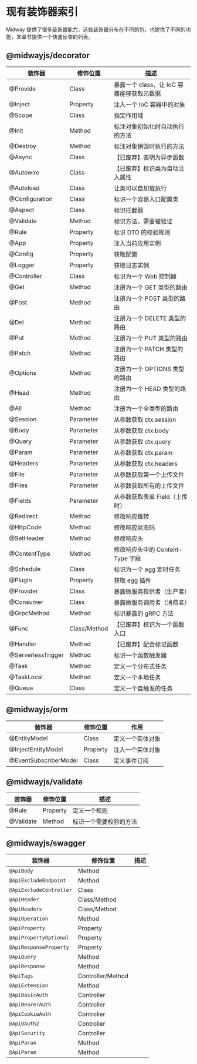 # 现有装饰器索引

Midway 提供了很多装饰器能力，这些装饰器分布在不同的包，也提供了不同的功能，本章节提供一个快速反查的列表。

## @midwayjs/decorator

| 装饰器             | 修饰位置     | 描述                                      |
| ------------------ | ------------ | ----------------------------------------- |
| @Provide           | Class        | 暴露一个 class，让 IoC 容器能够获取元数据 |
| @Inject            | Property     | 注入一个 IoC 容器中的对象                 |
| @Scope             | Class        | 指定作用域                                |
| @Init              | Method       | 标注对象初始化时自动执行的方法            |
| @Destroy           | Method       | 标注对象销毁时执行的方法                  |
| @Async             | Class        | 【已废弃】表明为异步函数                  |
| @Autowire          | Class        | 【已废弃】标识类为自动注入属性            |
| @Autoload          | Class        | 让类可以自加载执行                        |
| @Configuration     | Class        | 标识一个容器入口配置类                    |
| @Aspect            | Class        | 标识拦截器                                |
| @Validate          | Method       | 标识方法，需要被验证                      |
| @Rule              | Property     | 标识 DTO 的校验规则                       |
| @App               | Property     | 注入当前应用实例                          |
| @Config            | Property     | 获取配置                                  |
| @Logger            | Property     | 获取日志实例                              |
| @Controller        | Class        | 标识为一个 Web 控制器                     |
| @Get               | Method       | 注册为一个 GET 类型的路由                 |
| @Post              | Method       | 注册为一个 POST 类型的路由                |
| @Del               | Method       | 注册为一个 DELETE 类型的路由              |
| @Put               | Method       | 注册为一个 PUT 类型的路由                 |
| @Patch             | Method       | 注册为一个 PATCH 类型的路由               |
| @Options           | Method       | 注册为一个 OPTIONS 类型的路由             |
| @Head              | Method       | 注册为一个 HEAD 类型的路由                |
| @All               | Method       | 注册为一个全类型的路由                    |
| @Session           | Parameter    | 从参数获取 ctx.session                    |
| @Body              | Parameter    | 从参数获取 ctx.body                       |
| @Query             | Parameter    | 从参数获取 ctx.query                      |
| @Param             | Parameter    | 从参数获取 ctx.param                      |
| @Headers           | Parameter    | 从参数获取 ctx.headers                    |
| @File              | Parameter    | 从参数获取第一个上传文件                  |
| @Files             | Parameter    | 从参数获取所有的上传文件                  |
| @Fields            | Parameter    | 从参数获取表单 Field（上传时）            |
| @Redirect          | Method       | 修改响应跳转                              |
| @HttpCode          | Method       | 修改响应状态码                            |
| @SetHeader         | Method       | 修改响应头                                |
| @ContentType       | Method       | 修改响应头中的 Content-Type 字段          |
| @Schedule          | Class        | 标识为一个 egg 定时任务                   |
| @Plugin            | Property     | 获取 egg 插件                             |
| @Provider          | Class        | 暴露微服务提供者（生产者）                |
| @Consumer          | Class        | 暴露微服务调用者（消费者）                |
| @GrpcMethod        | Method       | 标识暴露的 gRPC 方法                      |
| @Func              | Class/Method | 【已废弃】标识为一个函数入口              |
| @Handler           | Method       | 【已废弃】配合标记函数                    |
| @ServerlessTrigger | Method       | 标识一个函数触发器                        |
| @Task              | Method       | 定义一个分布式任务                        |
| @TaskLocal         | Method       | 定义一个本地任务                          |
| @Queue             | Class        | 定义一个自触发的任务                      |



## @midwayjs/orm

| 装饰器                | 修饰位置 | 作用             |
| --------------------- | -------- | ---------------- |
| @EntityModel          | Class    | 定义一个实体对象 |
| @InjectEntityModel    | Property | 注入一个实体对象 |
| @EventSubscriberModel | Class    | 定义事件订阅     |



## @midwayjs/validate

| 装饰器    | 修饰位置 | 描述                   |
| --------- | -------- | ---------------------- |
| @Rule     | Property | 定义一个规则           |
| @Validate | Method   | 标识一个需要校验的方法 |



## @midwayjs/swagger

| 装饰器                  | 修饰位置          | 描述 |
| ----------------------- | ----------------- | ---- |
| `@ApiBody`              | Method            |      |
| `@ApiExcludeEndpoint`   | Method            |      |
| `@ApiExcludeController` | Class             |      |
| `@ApiHeader`            | Class/Method      |      |
| `@ApiHeaders`           | Class/Method      |      |
| `@ApiOperation`         | Method            |      |
| `@ApiProperty`          | Property          |      |
| `@ApiPropertyOptional`  | Property          |      |
| `@ApiResponseProperty`  | Property          |      |
| `@ApiQuery`             | Method            |      |
| `@ApiResponse`          | Method            |      |
| `@ApiTags`              | Controller/Method |      |
| `@ApiExtension`         | Method            |      |
| `@ApiBasicAuth`         | Controller        |      |
| `@ApiBearerAuth`        | Controller        |      |
| `@ApiCookieAuth`        | Controller        |      |
| `@ApiOAuth2`            | Controller        |      |
| `@ApiSecurity`          | Controller        |      |
| `@ApiParam`             | Method            |      |
| `@ApiParam`             | Method            |      |
